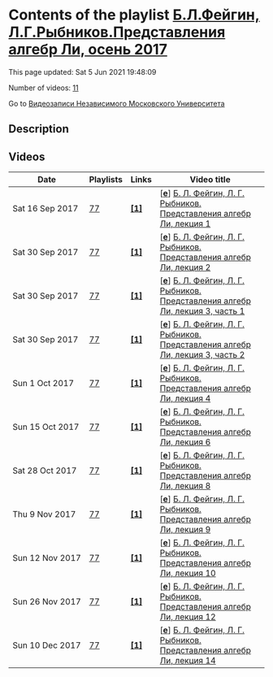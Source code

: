 # Contents of the playlist [Б.Л.Фейгин, Л.Г.Рыбников.Представления алгебр Ли, осень 2017](https://www.youtube.com/playlist?list=PLp9ABVh6_x4EMSPLqRXLeOkQ7pB0JY33o)

This page updated: Sat 5 Jun 2021 19:48:09

Number of videos: [11](#videos)

Go to [Видеозаписи Независимого Московского Университета](../README.md)

## Description



## Videos

|Date|Playlists|Links|Video title|
|---|---|---|---|
| Sat&nbsp;16&nbsp;Sep&nbsp;2017 | [77](../playlists/77 "Б.Л.Фейгин, Л.Г.Рыбников.Представления алгебр Ли, осень 2017") | [**[1]**](http://ium.mccme.ru/f17/f17-feigin-rybnikov_program.pdf) | [[**e**](https://studio.youtube.com/video/UMTN6anyF-4/edit "Edit")] [Б. Л. Фейгин, Л. Г. Рыбников. Представления алгебр Ли, лекция 1](https://www.youtube.com/watch?v=UMTN6anyF-4&list=PLp9ABVh6_x4EMSPLqRXLeOkQ7pB0JY33o "Совместный с ФОПФ МФТИ спецкурс для 3 курса, в формате лекция + семинар.&#013;7 сентября 2017 г. 17:30, НМУ 303 (Москва, Большой Власьевский пер., 11)&#013;http://ium.mccme.ru/f17/f17-feigin-rybnikov_program.pdf") |
| Sat&nbsp;30&nbsp;Sep&nbsp;2017 | [77](../playlists/77 "Б.Л.Фейгин, Л.Г.Рыбников.Представления алгебр Ли, осень 2017") | [**[1]**](http://ium.mccme.ru/f17/f17-feigin-rybnikov_program.pdf) | [[**e**](https://studio.youtube.com/video/0eadlTWo1jU/edit "Edit")] [Б. Л. Фейгин, Л. Г. Рыбников. Представления алгебр Ли, лекция 2](https://www.youtube.com/watch?v=0eadlTWo1jU&list=PLp9ABVh6_x4EMSPLqRXLeOkQ7pB0JY33o "Совместный с ФОПФ МФТИ спецкурс для 3 курса, в формате лекция + семинар.&#013;14 сентября 2017 г. 17:30, НМУ 303 (Москва, Большой Власьевский пер., 11)&#013;http://ium.mccme.ru/f17/f17-feigin-rybnikov_program.pdf") |
| Sat&nbsp;30&nbsp;Sep&nbsp;2017 | [77](../playlists/77 "Б.Л.Фейгин, Л.Г.Рыбников.Представления алгебр Ли, осень 2017") | [**[1]**](http://ium.mccme.ru/f17/f17-feigin-rybnikov_program.pdf) | [[**e**](https://studio.youtube.com/video/XPyRtJsHHek/edit "Edit")] [Б. Л. Фейгин, Л. Г. Рыбников. Представления алгебр Ли, лекция 3, часть 1](https://www.youtube.com/watch?v=XPyRtJsHHek&list=PLp9ABVh6_x4EMSPLqRXLeOkQ7pB0JY33o "Совместный с ФОПФ МФТИ спецкурс для 3 курса, в формате лекция + семинар.&#013;21 сентября 2017 г. 17:30, НМУ 303 (Москва, Большой Власьевский пер., 11)&#013;http://ium.mccme.ru/f17/f17-feigin-rybnikov_program.pdf") |
| Sat&nbsp;30&nbsp;Sep&nbsp;2017 | [77](../playlists/77 "Б.Л.Фейгин, Л.Г.Рыбников.Представления алгебр Ли, осень 2017") | [**[1]**](http://ium.mccme.ru/f17/f17-feigin-rybnikov_program.pdf) | [[**e**](https://studio.youtube.com/video/skjQohmjjgI/edit "Edit")] [Б. Л. Фейгин, Л. Г. Рыбников. Представления алгебр Ли, лекция 3, часть 2](https://www.youtube.com/watch?v=skjQohmjjgI&list=PLp9ABVh6_x4EMSPLqRXLeOkQ7pB0JY33o "Совместный с ФОПФ МФТИ спецкурс для 3 курса, в формате лекция + семинар.&#013;21 сентября 2017 г. 17:30, НМУ 303 (Москва, Большой Власьевский пер., 11)&#013;http://ium.mccme.ru/f17/f17-feigin-rybnikov_program.pdf") |
| Sun&nbsp;1&nbsp;Oct&nbsp;2017 | [77](../playlists/77 "Б.Л.Фейгин, Л.Г.Рыбников.Представления алгебр Ли, осень 2017") | [**[1]**](http://ium.mccme.ru/f17/f17-feigin-rybnikov_program.pdf) | [[**e**](https://studio.youtube.com/video/EEd4gLC0NAc/edit "Edit")] [Б. Л. Фейгин, Л. Г. Рыбников. Представления алгебр Ли, лекция 4](https://www.youtube.com/watch?v=EEd4gLC0NAc&list=PLp9ABVh6_x4EMSPLqRXLeOkQ7pB0JY33o "Совместный с ФОПФ МФТИ спецкурс для 3 курса, в формате лекция + семинар.&#013;28 сентября 2017 г. 17:30, НМУ 303 (Москва, Большой Власьевский пер., 11)&#013;http://ium.mccme.ru/f17/f17-feigin-rybnikov_program.pdf") |
| Sun&nbsp;15&nbsp;Oct&nbsp;2017 | [77](../playlists/77 "Б.Л.Фейгин, Л.Г.Рыбников.Представления алгебр Ли, осень 2017") | [**[1]**](http://ium.mccme.ru/f17/f17-feigin-rybnikov_program.pdf) | [[**e**](https://studio.youtube.com/video/LKQr6Um1mhg/edit "Edit")] [Б. Л. Фейгин, Л. Г. Рыбников. Представления алгебр Ли, лекция 6](https://www.youtube.com/watch?v=LKQr6Um1mhg&list=PLp9ABVh6_x4EMSPLqRXLeOkQ7pB0JY33o "Совместный с ФОПФ МФТИ спецкурс для 3 курса, в формате лекция + семинар.&#013;12 октября 2017 г. 17:30, НМУ 303 (Москва, Большой Власьевский пер., 11)&#013;http://ium.mccme.ru/f17/f17-feigin-rybnikov_program.pdf") |
| Sat&nbsp;28&nbsp;Oct&nbsp;2017 | [77](../playlists/77 "Б.Л.Фейгин, Л.Г.Рыбников.Представления алгебр Ли, осень 2017") | [**[1]**](http://ium.mccme.ru/f17/f17-feigin-rybnikov_program.pdf) | [[**e**](https://studio.youtube.com/video/9b36BL91p9w/edit "Edit")] [Б. Л. Фейгин, Л. Г. Рыбников. Представления алгебр Ли, лекция 8](https://www.youtube.com/watch?v=9b36BL91p9w&list=PLp9ABVh6_x4EMSPLqRXLeOkQ7pB0JY33o "Совместный с ФОПФ МФТИ спецкурс для 3 курса, в формате лекция + семинар.&#013;26 октября 2017 г. 17:30, НМУ 303 (Москва, Большой Власьевский пер., 11)&#013;http://ium.mccme.ru/f17/f17-feigin-rybnikov_program.pdf") |
| Thu&nbsp;9&nbsp;Nov&nbsp;2017 | [77](../playlists/77 "Б.Л.Фейгин, Л.Г.Рыбников.Представления алгебр Ли, осень 2017") | [**[1]**](http://ium.mccme.ru/f17/f17-feigin-rybnikov_program.pdf) | [[**e**](https://studio.youtube.com/video/PkeDTbk85iA/edit "Edit")] [Б. Л. Фейгин, Л. Г. Рыбников. Представления алгебр Ли, лекция 9](https://www.youtube.com/watch?v=PkeDTbk85iA&list=PLp9ABVh6_x4EMSPLqRXLeOkQ7pB0JY33o "Совместный с ФОПФ МФТИ спецкурс для 3 курса, в формате лекция + семинар.&#013;2 ноября 2017 г. 17:30, НМУ 303 (Москва, Большой Власьевский пер., 11)&#013;http://ium.mccme.ru/f17/f17-feigin-rybnikov_program.pdf") |
| Sun&nbsp;12&nbsp;Nov&nbsp;2017 | [77](../playlists/77 "Б.Л.Фейгин, Л.Г.Рыбников.Представления алгебр Ли, осень 2017") | [**[1]**](http://ium.mccme.ru/f17/f17-feigin-rybnikov_program.pdf) | [[**e**](https://studio.youtube.com/video/jfWS0M9LHWw/edit "Edit")] [Б. Л. Фейгин, Л. Г. Рыбников. Представления алгебр Ли, лекция 10](https://www.youtube.com/watch?v=jfWS0M9LHWw&list=PLp9ABVh6_x4EMSPLqRXLeOkQ7pB0JY33o "Совместный с ФОПФ МФТИ спецкурс для 3 курса, в формате лекция + семинар.&#013;9 ноября 2017 г. 17:30, НМУ 303 (Москва, Большой Власьевский пер., 11)&#013;http://ium.mccme.ru/f17/f17-feigin-rybnikov_program.pdf") |
| Sun&nbsp;26&nbsp;Nov&nbsp;2017 | [77](../playlists/77 "Б.Л.Фейгин, Л.Г.Рыбников.Представления алгебр Ли, осень 2017") | [**[1]**](http://ium.mccme.ru/f17/f17-feigin-rybnikov_program.pdf) | [[**e**](https://studio.youtube.com/video/ovAGJvssciw/edit "Edit")] [Б. Л. Фейгин, Л. Г. Рыбников. Представления алгебр Ли, лекция 12](https://www.youtube.com/watch?v=ovAGJvssciw&list=PLp9ABVh6_x4EMSPLqRXLeOkQ7pB0JY33o "Совместный с ФОПФ МФТИ спецкурс для 3 курса, в формате лекция + семинар.&#013;23 ноября 2017 г. 17:30, НМУ 303 (Москва, Большой Власьевский пер., 11)&#013;http://ium.mccme.ru/f17/f17-feigin-rybnikov_program.pdf") |
| Sun&nbsp;10&nbsp;Dec&nbsp;2017 | [77](../playlists/77 "Б.Л.Фейгин, Л.Г.Рыбников.Представления алгебр Ли, осень 2017") | [**[1]**](http://ium.mccme.ru/f17/f17-feigin-rybnikov_program.pdf) | [[**e**](https://studio.youtube.com/video/8GNipD2etRM/edit "Edit")] [Б. Л. Фейгин, Л. Г. Рыбников. Представления алгебр Ли, лекция 14](https://www.youtube.com/watch?v=8GNipD2etRM&list=PLp9ABVh6_x4EMSPLqRXLeOkQ7pB0JY33o "Совместный с ФОПФ МФТИ спецкурс для 3 курса, в формате лекция + семинар.&#013;7 декабря 2017 г. 17:30, НМУ 303 (Москва, Большой Власьевский пер., 11)&#013;http://ium.mccme.ru/f17/f17-feigin-rybnikov_program.pdf") |
